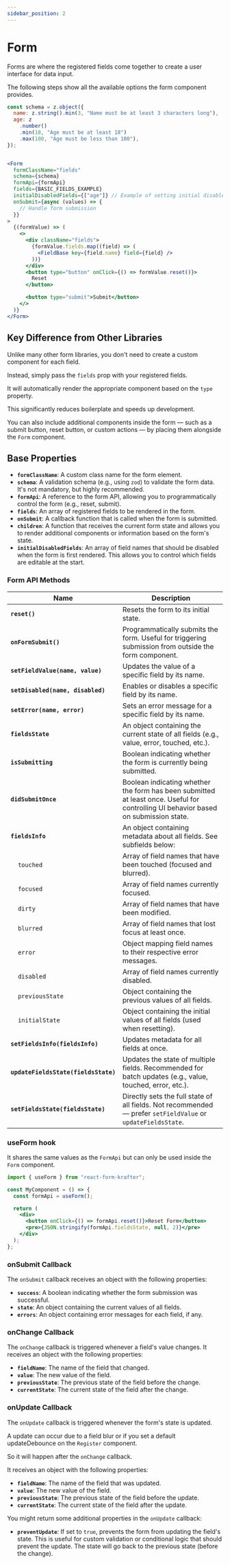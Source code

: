 ```yaml
---
sidebar_position: 2
---
```


# Form

Forms are where the registered fields come together to create a user interface for data input.

The following steps show all the available options the form component provides.

```jsx title="src/components/fields/FieldBase.jsx"
const schema = z.object({
  name: z.string().min(3, "Name must be at least 3 characters long"),
  age: z
    .number()
    .min(18, "Age must be at least 18")
    .max(100, "Age must be less than 100"),
});


<Form
  formClassName="fields"
  schema={schema}
  formApi={formApi}
  fields={BASIC_FIELDS_EXAMPLE}
  initialDisabledFields={["age"]} // Example of setting initial disabled fields
  onSubmit={async (values) => {
    // Handle form submission
  }}
>
  {(formValue) => (
    <>
      <div className="fields">
        {formValue.fields.map((field) => (
          <FieldBase key={field.name} field={field} />
        ))}
      </div>
      <button type="button" onClick={() => formValue.reset()}>
        Reset
      </button>

      <button type="submit">Submit</button>
    </>
  )}
</Form>
```
## Key Difference from Other Libraries

Unlike many other form libraries, you don't need to create a custom component for each field.

Instead, simply pass the `fields` prop with your registered fields.  

It will automatically render the appropriate component based on the `type` property.

This significantly reduces boilerplate and speeds up development.

You can also include additional components inside the form — such as a submit button, reset button, or custom actions — by placing them alongside the `Form` component.

## Base Properties
- **`formClassName`**: A custom class name for the form element.
- **`schema`**: A validation schema (e.g., using `zod`) to validate the form data. It's not mandatory, but highly recommended.
- **`formApi`**: A reference to the form API, allowing you to programmatically control the form (e.g., reset, submit).
- **`fields`**: An array of registered fields to be rendered in the form.
- **`onSubmit`**: A callback function that is called when the form is submitted.
- **`children`**: A function that receives the current form state and allows you to render additional components or information based on the form's state.
- **`initialDisabledFields`**: An array of field names that should be disabled when the form is first rendered. This allows you to control which fields are editable at the start.

### Form API Methods

| Name                             | Description |
|----------------------------------|-------------|
| **`reset()`**                    | Resets the form to its initial state. |
| **`onFormSubmit()`**             | Programmatically submits the form. Useful for triggering submission from outside the form component. |
| **`setFieldValue(name, value)`** | Updates the value of a specific field by its name. |
| **`setDisabled(name, disabled)`**| Enables or disables a specific field by its name. |
| **`setError(name, error)`**      | Sets an error message for a specific field by its name. |
| **`fieldsState`**                | An object containing the current state of all fields (e.g., value, error, touched, etc.). |
| **`isSubmitting`**               | Boolean indicating whether the form is currently being submitted. |
| **`didSubmitOnce`**              | Boolean indicating whether the form has been submitted at least once. Useful for controlling UI behavior based on submission state. |
| **`fieldsInfo`**                 | An object containing metadata about all fields. See subfields below: |
| &nbsp;&nbsp;&nbsp;&nbsp;`touched`      | Array of field names that have been touched (focused and blurred). |
| &nbsp;&nbsp;&nbsp;&nbsp;`focused`      | Array of field names currently focused. |
| &nbsp;&nbsp;&nbsp;&nbsp;`dirty`        | Array of field names that have been modified. |
| &nbsp;&nbsp;&nbsp;&nbsp;`blurred`      | Array of field names that lost focus at least once. |
| &nbsp;&nbsp;&nbsp;&nbsp;`error`        | Object mapping field names to their respective error messages. |
| &nbsp;&nbsp;&nbsp;&nbsp;`disabled`     | Array of field names currently disabled. |
| &nbsp;&nbsp;&nbsp;&nbsp;`previousState`| Object containing the previous values of all fields. |
| &nbsp;&nbsp;&nbsp;&nbsp;`initialState` | Object containing the initial values of all fields (used when resetting). |
| **`setFieldsInfo(fieldsInfo)`**        | Updates metadata for all fields at once. |
| **`updateFieldsState(fieldsState)`**   | Updates the state of multiple fields. Recommended for batch updates (e.g., value, touched, error, etc.). |
| **`setFieldsState(fieldsState)`**      | Directly sets the full state of all fields. Not recommended — prefer `setFieldValue` or `updateFieldsState`. |

### useForm hook
It shares the same values as the `FormApi` but can only be used inside the `Form` component.

```jsx title="src/hooks/useForm.jsx"
import { useForm } from "react-form-krafter";

const MyComponent = () => {
  const formApi = useForm();

  return (
    <div>
      <button onClick={() => formApi.reset()}>Reset Form</button>
      <pre>{JSON.stringify(formApi.fieldsState, null, 2)}</pre>
    </div>
  );
};
```

### onSubmit Callback
The `onSubmit` callback receives an object with the following properties:
- **`success`**: A boolean indicating whether the form submission was successful.
- **`state`**: An object containing the current values of all fields.
- **`errors`**: An object containing error messages for each field, if any.

### onChange Callback
The `onChange` callback is triggered whenever a field's value changes. It receives an object with the following properties:

- **`fieldName`**: The name of the field that changed.
- **`value`**: The new value of the field.
- **`previousState`**: The previous state of the field before the change.
- **`currentState`**: The current state of the field after the change.

### onUpdate Callback
The `onUpdate` callback is triggered whenever the form's state is updated. 

A update can occur due to a field blur or if you set a default updateDebounce on the `Register` component.

So it will happen after the `onChange` callback.

It receives an object with the following properties:

- **`fieldName`**: The name of the field that was updated.
- **`value`**: The new value of the field.
- **`previousState`**: The previous state of the field before the update.
- **`currentState`**: The current state of the field after the update.

You might return some additional properties in the `onUpdate` callback:
- **`preventUpdate`**: If set to `true`, prevents the form from updating the field's state. This is useful for custom validation or conditional logic that should prevent the update. The state will go back to the previous state (before the change).